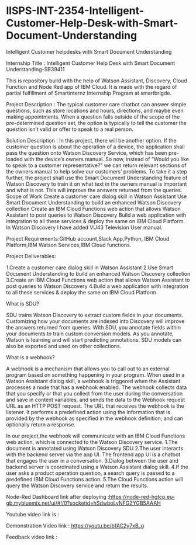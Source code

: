 # llSPS-INT-2354-Intelligent-Customer-Help-Desk-with-Smart-Document-Understanding
Intelligent Customer helpdesks with Smart Document Understanding

Internship Title : Intelligent Customer Help Desk with Smart Document Understanding-SB39411

This is repository build with the help of Watson Assistant, Discovery, Cloud Function and Node Red app of IBM Cloud. It is made with the regard of partial fulfillment of Smartinternz Internship Program at smartbrigde.

Project Description : The typical customer care chatbot can answer simple questions, such as store locations and hours, directions, and maybe even making appointments. When a question falls outside of the scope of the pre-determined question set, the option is typically to tell the customer the question isn’t valid or offer to speak to a real person.

Solution Description : In this project, there will be another option. If the customer question is about the operation of a device, the application shall pass the question onto Watson Discovery Service, which has been pre-loaded with the device’s owners manual. So now, instead of “Would you like to speak to a customer representative?” we can return relevant sections of the owners manual to help solve our customers’ problems. To take it a step further, the project shall use the Smart Document Understanding feature of Watson Discovery to train it on what text in the owners manual is important and what is not. This will improve the answers returned from the queries. Scope of Work Create a customer care dialog skill in Watson Assistant Use Smart Document Understanding to build an enhanced Watson Discovery collection Create an IBM Cloud Functions web action that allows Watson Assistant to post queries to Watson Discovery Build a web application with integration to all these services & deploy the same on IBM Cloud Platform. In Watson Discovery I have added VU43 Television User manual.

Project Requirements:GitHub account,Slack App,Python, IBM Cloud Platform,IBM Watson Services,IBM Cloud functions.

Project Deliverables:

1.Create a customer care dialog skill in Watson Assistant 2.Use Smart Document Understanding to build an enhanced Watson Discovery collection 3.Create an IBM Cloud Functions web action that allows Watson Assistant to post queries to Watson Discovery 4.Build a web application with integration to all these services & deploy the same on IBM Cloud Platform

What is SDU?

SDU trains Watson Discovery to extract custom fields in your documents. Customizing how your documents are indexed into Discovery will improve the answers returned from queries. With SDU, you annotate fields within your documents to train custom conversion models. As you annotate, Watson is learning and will start predicting annotations. SDU models can also be exported and used on other collections.

What is a webhook?

A webhook is a mechanism that allows you to call out to an external program based on something happening in your program. When used in a Watson Assistant dialog skill, a webhook is triggered when the Assistant processes a node that has a webhook enabled. The webhook collects data that you specify or that you collect from the user during the conversation and save in context variables, and sends the data to the Webhook request URL as an HTTP POST request. The URL that receives the webhook is the listener. It performs a predefined action using the information that is provided by the webhook as specified in the webhook definition, and can optionally return a response.

In our project,the webhook will communicate with an IBM Cloud Functions web action, which is connected to the Watson Discovery service. 1.The document is annotated using Watson Discovery SDU 2.The user interacts with the backend server via the app UI. The frontend app UI is a chatbot that engages the user in a conversation. 3.Dialog between the user and backend server is coordinated using a Watson Assistant dialog skill. 4.If the user asks a product operation question, a search query is passed to a predefined IBM Cloud Functions action. 5.The Cloud Functions action will query the Watson Discovery service and return the results.

Node-Red Dashboard link after deploying :https://node-red-hgtcp.eu-gb.mybluemix.net/ui/#!/0?socketid=hSdwboLyNFGZYGB5AAAH

Youtube video link is :

Demonstration Video link : https://youtu.be/bfAC2y7xB_g

Feedback video link : 
